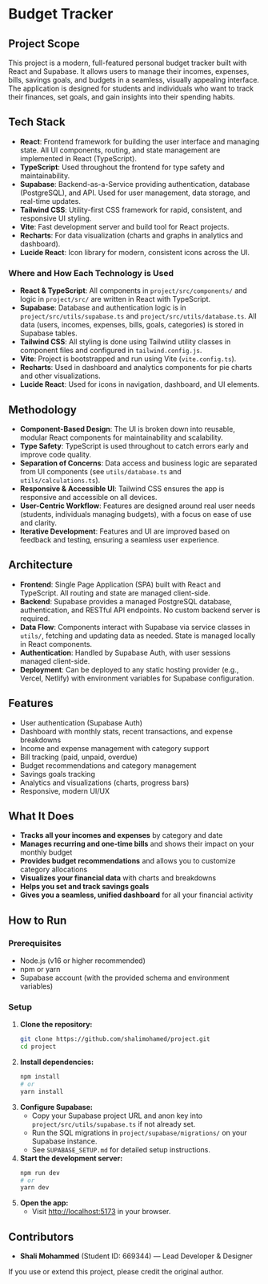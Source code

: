# Budget Tracker

## Project Scope
This project is a modern, full-featured personal budget tracker built with React and Supabase. It allows users to manage their incomes, expenses, bills, savings goals, and budgets in a seamless, visually appealing interface. The application is designed for students and individuals who want to track their finances, set goals, and gain insights into their spending habits.

## Tech Stack
- **React**: Frontend framework for building the user interface and managing state. All UI components, routing, and state management are implemented in React (TypeScript).
- **TypeScript**: Used throughout the frontend for type safety and maintainability.
- **Supabase**: Backend-as-a-Service providing authentication, database (PostgreSQL), and API. Used for user management, data storage, and real-time updates.
- **Tailwind CSS**: Utility-first CSS framework for rapid, consistent, and responsive UI styling.
- **Vite**: Fast development server and build tool for React projects.
- **Recharts**: For data visualization (charts and graphs in analytics and dashboard).
- **Lucide React**: Icon library for modern, consistent icons across the UI.

### Where and How Each Technology is Used
- **React & TypeScript**: All components in `project/src/components/` and logic in `project/src/` are written in React with TypeScript.
- **Supabase**: Database and authentication logic is in `project/src/utils/supabase.ts` and `project/src/utils/database.ts`. All data (users, incomes, expenses, bills, goals, categories) is stored in Supabase tables.
- **Tailwind CSS**: All styling is done using Tailwind utility classes in component files and configured in `tailwind.config.js`.
- **Vite**: Project is bootstrapped and run using Vite (`vite.config.ts`).
- **Recharts**: Used in dashboard and analytics components for pie charts and other visualizations.
- **Lucide React**: Used for icons in navigation, dashboard, and UI elements.

## Methodology
- **Component-Based Design**: The UI is broken down into reusable, modular React components for maintainability and scalability.
- **Type Safety**: TypeScript is used throughout to catch errors early and improve code quality.
- **Separation of Concerns**: Data access and business logic are separated from UI components (see `utils/database.ts` and `utils/calculations.ts`).
- **Responsive & Accessible UI**: Tailwind CSS ensures the app is responsive and accessible on all devices.
- **User-Centric Workflow**: Features are designed around real user needs (students, individuals managing budgets), with a focus on ease of use and clarity.
- **Iterative Development**: Features and UI are improved based on feedback and testing, ensuring a seamless user experience.

## Architecture
- **Frontend**: Single Page Application (SPA) built with React and TypeScript. All routing and state are managed client-side.
- **Backend**: Supabase provides a managed PostgreSQL database, authentication, and RESTful API endpoints. No custom backend server is required.
- **Data Flow**: Components interact with Supabase via service classes in `utils/`, fetching and updating data as needed. State is managed locally in React components.
- **Authentication**: Handled by Supabase Auth, with user sessions managed client-side.
- **Deployment**: Can be deployed to any static hosting provider (e.g., Vercel, Netlify) with environment variables for Supabase configuration.

## Features
- User authentication (Supabase Auth)
- Dashboard with monthly stats, recent transactions, and expense breakdowns
- Income and expense management with category support
- Bill tracking (paid, unpaid, overdue)
- Budget recommendations and category management
- Savings goals tracking
- Analytics and visualizations (charts, progress bars)
- Responsive, modern UI/UX

## What It Does
- **Tracks all your incomes and expenses** by category and date
- **Manages recurring and one-time bills** and shows their impact on your monthly budget
- **Provides budget recommendations** and allows you to customize category allocations
- **Visualizes your financial data** with charts and breakdowns
- **Helps you set and track savings goals**
- **Gives you a seamless, unified dashboard** for all your financial activity

## How to Run

### Prerequisites
- Node.js (v16 or higher recommended)
- npm or yarn
- Supabase account (with the provided schema and environment variables)

### Setup
1. **Clone the repository:**
   ```bash
   git clone https://github.com/shalimohamed/project.git
   cd project
   ```
2. **Install dependencies:**
   ```bash
   npm install
   # or
   yarn install
   ```
3. **Configure Supabase:**
   - Copy your Supabase project URL and anon key into `project/src/utils/supabase.ts` if not already set.
   - Run the SQL migrations in `project/supabase/migrations/` on your Supabase instance.
   - See `SUPABASE_SETUP.md` for detailed setup instructions.
4. **Start the development server:**
   ```bash
   npm run dev
   # or
   yarn dev
   ```
5. **Open the app:**
   - Visit [http://localhost:5173](http://localhost:5173) in your browser.

## Contributors
- **Shali Mohammed** (Student ID: 669344) — Lead Developer & Designer

If you use or extend this project, please credit the original author.
